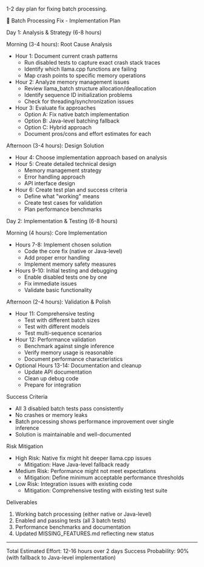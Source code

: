 1-2 day plan for fixing batch processing.

🎯 Batch Processing Fix - Implementation Plan

Day 1: Analysis & Strategy (6-8 hours)

Morning (3-4 hours): Root Cause Analysis

- Hour 1: Document current crash patterns
    - Run disabled tests to capture exact crash stack traces
    - Identify which llama.cpp functions are failing
    - Map crash points to specific memory operations
- Hour 2: Analyze memory management issues
    - Review llama_batch structure allocation/deallocation
    - Identify sequence ID initialization problems
    - Check for threading/synchronization issues
- Hour 3: Evaluate fix approaches
    - Option A: Fix native batch implementation
    - Option B: Java-level batching fallback
    - Option C: Hybrid approach
    - Document pros/cons and effort estimates for each

Afternoon (3-4 hours): Design Solution

- Hour 4: Choose implementation approach based on analysis
- Hour 5: Create detailed technical design
    - Memory management strategy
    - Error handling approach
    - API interface design
- Hour 6: Create test plan and success criteria
    - Define what "working" means
    - Create test cases for validation
    - Plan performance benchmarks

Day 2: Implementation & Testing (6-8 hours)

Morning (4 hours): Core Implementation

- Hours 7-8: Implement chosen solution
    - Code the core fix (native or Java-level)
    - Add proper error handling
    - Implement memory safety measures
- Hours 9-10: Initial testing and debugging
    - Enable disabled tests one by one
    - Fix immediate issues
    - Validate basic functionality

Afternoon (2-4 hours): Validation & Polish

- Hour 11: Comprehensive testing
    - Test with different batch sizes
    - Test with different models
    - Test multi-sequence scenarios
- Hour 12: Performance validation
    - Benchmark against single inference
    - Verify memory usage is reasonable
    - Document performance characteristics
- Optional Hours 13-14: Documentation and cleanup
    - Update API documentation
    - Clean up debug code
    - Prepare for integration

Success Criteria

- All 3 disabled batch tests pass consistently
- No crashes or memory leaks
- Batch processing shows performance improvement over single inference
- Solution is maintainable and well-documented

Risk Mitigation

- High Risk: Native fix might hit deeper llama.cpp issues
    - Mitigation: Have Java-level fallback ready
- Medium Risk: Performance might not meet expectations
    - Mitigation: Define minimum acceptable performance thresholds
- Low Risk: Integration issues with existing code
    - Mitigation: Comprehensive testing with existing test suite

Deliverables

1. Working batch processing (either native or Java-level)
2. Enabled and passing tests (all 3 batch tests)
3. Performance benchmarks and documentation
4. Updated MISSING_FEATURES.md reflecting new status

  ---
Total Estimated Effort: 12-16 hours over 2 days
Success Probability: 90% (with fallback to Java-level implementation)
